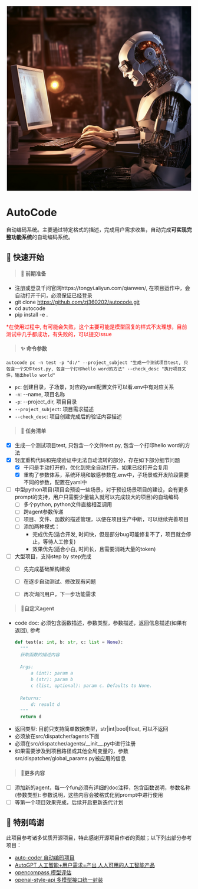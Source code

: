 <div align='center'>
  <img src='./images/autocode.png' width=500>
</div>

# AutoCode

自动编码系统。主要通过特定格式的描述，完成用户需求收集，自动完成**可实现完整功能系统**的自动编码系统。

## 🚀 快速开始

> #### 🔧 前期准备
- 注册或登录千问官网https://tongyi.aliyun.com/qianwen/, 在项目运作中，会自动打开千问，必须保证已经登录
- git clone https://github.com/zj360202/autocode.git
- cd autocode
- pip install -e .

<font color ="red">*在使用过程中, 有可能会失败，这个主要可能是模型回复的样式不太理想，目前测试中几乎都成功，有失败的，可以提交issue</font>

> #### ✨️ 命令参数
```shell script
autocode pc -n test -p "d:/" --project_subject "生成一个测试项目test, 只包含一个文件test.py, 包含一个打印hello word的方法" --check_desc "执行项目文件，输出hello world"
```
- `pc`: 创建目录，子场景，对应的yaml配置文件可以看.env中有对应关系
- `-n`: --name, 项目名称
- `-p`: --project_dir, 项目目录
- `--project_subject`: 项目需求描述
- `--check_desc`: 项目创建完成后的验证内容描述

> #### 📜 任务清单

- [x] 生成一个测试项目test, 只包含一个文件test.py, 包含一个打印hello word的方法
- [x] 轻度重构代码和完成验证中无法自动流转的部分，存在如下部分细节问题
  - [x] 千问是手动打开的，优化到完全自动打开，如果已经打开会复用
  - [x] 重构了参数体系，系统环境和敏感参数在.env中，子场景或开发阶段需要不同的参数，配置在yaml中 
- [ ] 中型python项目(项目会预设一些场景，对于预设场景项目的建设，会有更多prompt的支持，用户只需要少量输入就可以完成较大的项目)的自动编码
  - [ ] 多个python, python文件直接相互调用
  - [ ] 跨agent参数传递
  - [ ] 项目、文件、函数的描述管理，以便在项目生产中断，可以继续完善项目
  - [ ] 添加两种模式：
    - 完成优先(适合开发, 时间快，但是部分bug可能修复不了，项目就会停止，等待人工修复)
    - 效果优先(适合小白, 时间长，且需要消耗大量的token)
- [ ] 大型项目，支持step by step完成
  - [ ] 先完成基础架构建设
  - [ ] 在逐步自动测试、修改现有问题
  - [ ] 再次询问用户，下一步功能需求


> #### 🔨自定义agent

- code doc: 必须包含函数描述，参数类型，参数描述，返回信息描述(如果有返回), 参考
  ```python
  def test(a: int, b: str, c: list = None):
    """
    获取函数的描述内容
        
    Args:
        a (int): param a
        b (str): param b
        c (list, optional): param c. Defaults to None.

    Returns:
        d: result d
    """
    return d
  ```
- 返回类型: 目前只支持简单数据类型，str|int|bool|float, 可以不返回
- 必须放在src/dispatcher/agents下面
- 必须在src/dispatcher/agents/\_\_init__.py中进行注册
- 如果需要涉及到项目路径或其他全局变量的，参数src/dispatcher/global_params.py被应用的信息

> #### 📌更多内容

- [ ] 添加新的agent，每一个fun必须有详细的doc注释，包含函数说明，参数名称(参数类型): 参数说明，这些内容会被格式化到prompt中进行使用
- [ ] 等第一个项目效果完成，后续开启更新迭代计划

## 💟 特别鸣谢

此项目参考诸多优质开源项目，特此感谢开源项目作者的贡献；以下列出部分参考项目：

- [auto-coder 自动编码项目](https://github.com/allwefantasy/auto-coder)
- [AutoGPT 人工智能+用户需求=产出 人人可用的人工智能产品](https://github.com/Significant-Gravitas/AutoGPT)
- [opencompass 模型评估](https://github.com/open-compass/opencompass)
- [openai-style-api 多模型接口统一封装](https://github.com/tian-minghui/openai-style-api)
